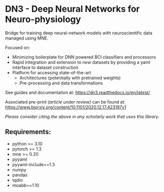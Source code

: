 # DN3 - Deep Neural Networks for Neuro-physiology
Bridge for training deep neural-network models with neuroscientific data managed using MNE.

Focused on:
 * Minimizing boilerplate for DNN powered BCI classifiers and processors 
 * Rapid integration and extension to _new_ datasets by providing a yaml interface to dataset construction
 * Platform for accessing state-of-the-art
   * Architectures (potentially with pretrained weights) 
   * Pre-processing and data transformations
   
See guides and documentation at:
https://dn3.readthedocs.io/en/latest/

Associated pre-print *(article under review)* can be found at:
 https://www.biorxiv.org/content/10.1101/2020.12.17.423197v1
 
*Please consider citing the above in any scholarly work that uses this library.*

## Requirements:
 * python >= 3.10
 * pytorch >= 1.3
 * mne >= 0.20
 * pyyaml
 * pyyaml-include==1.3
 * numpy
 * pandas
 * tqdm
 * moabb==1.10
 
